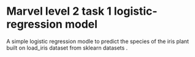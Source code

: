 # Marvel level 2 task 1 logistic-regression model
A simple logistic regression modle to predict the species of the iris plant built on load_iris dataset from sklearn datasets .
